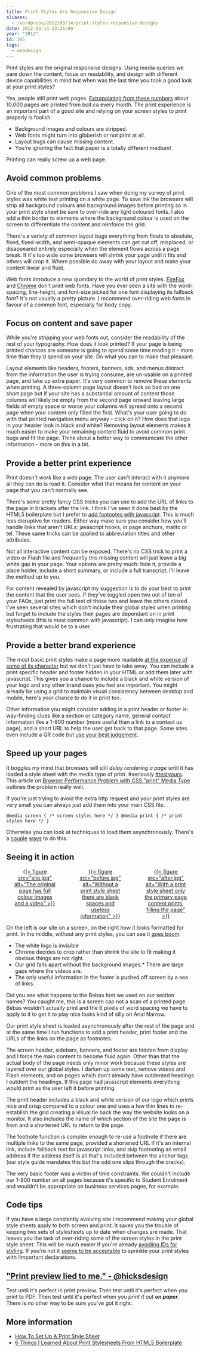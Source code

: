 ```yaml
---
title: Print Styles Are Responsive Design
aliases:
  - /wordpress/2012/03/14/print-styles-responsive-design/
date: 2012-03-14 23:26:09
year: "2012"
id: 305
tags:
  - webdesign
---
```


Print styles are the original responsive designs. Using media queries we pare down the content, focus on readability, and design with different device capabilities in mind but when was the last time you took a good look at your print styles?

Yes, people still print web pages. [Extrapolating from these numbers](http://devblog.xing.com/frontend/monitor-webpage-printouts/) about 10,000 pages are printed from bcit.ca every month. The print experience is an important part of a good site and relying on your screen styles to print properly is foolish:

* Background images and colours are stripped.
* Web fonts might turn into gibberish or not print at all.
* Layout bugs can cause missing content.
* You're ignoring the fact that paper is a totally different medium!

Printing can really screw up a web page.

## Avoid common problems

One of the most common problems I saw when doing my survey of print styles was white text printing on a white page. To save ink the browsers will strip all background colours and background images before printing so in your print style sheet be sure to over-ride any light coloured fonts. I also add a thin border to elements where the background colour is used on the screen to differentiate the content and reinforce the grid.

There's a variety of common layout bugs everything from floats to absolute, fixed, fixed-width, and semi-opaque elements can get cut off, misplaced, or disappeared entirely especially when the element flows across a page break. If it's too wide some browsers will shrink your page until it fits and others will crop it. Where possible do away with your layout and make your content linear and fluid.

Web fonts introduce a new quandary to the world of print styles. [FireFox](https://bugzilla.mozilla.org/show_bug.cgi?id=468568) and [Chrome](http://code.google.com/p/chromium/issues/detail?id=98011) don't print web fonts. Have you ever seen a site with the word-spacing, line-height, and font-size picked for one font displaying its fallback font? It's not usually a pretty picture. I recommend over-riding web fonts in favour of a common font, especially for body copy.

## Focus on content and save paper

While you're stripping your web fonts out, consider the readability of the rest of your typography. How does it look printed? If your page is being printed chances are someone is going to spend some time reading it - more time than they'd spend on your site. Do what you can to make that pleasant.

Layout elements like headers, footers, banners, ads, and menus distract from the information the user is trying consume, are un-usable on a printed page, and take up extra paper.  It's very common to remove these elements when printing. A three-column page layout doesn't look so bad on one short page but if your site has a substantial amount of content those columns will likely be empty from the second page onward leaving large fields of empty space or worse your columns will spread onto a second page when your content only filled the first. What's your user going to do with that printed navigation menu anyway - click on it? How does that logo in your header look in black and white? Removing layout elements makes it much easier to make your remaining content fluid to avoid common print bugs and fit the page. Think about a better way to communicate the other information - more on this in a bit.

## Provide a better print experience

Print doesn't _work_ like a web page. The user can't interact with it anymore all they can do is read it. Consider what that means for content on your page that you can't normally see.

There's some pretty fancy CSS tricks you can use to add the URL of links to the page in brackets after the link. I think I've seen it done best by the <a hef="http://html5boilerplate.com/">HTML5 boilerplate</a> but I prefer to [add footnotes with javascript](http://www.alistapart.com/articles/improvingprint/). This is much less disruptive for readers. Either way make sure you consider how you'll handle links that aren't URLs: javascript hooks, in page anchors, mailto or tel. These same tricks can be applied to abbreviation titles and other attributes.

Not all interactive content can be exposed. There's no CSS trick to print a video or Flash file and frequently this missing content will just leave a big white gap in your page. Your options are pretty much: hide it, provide a place holder, include a short summary, or include a full transcript. I'll leave the method up to you.

For content revealed by javascript my suggestion is to do your best to print the content that the user sees. If they've toggled open two out of ten of your FAQs, just print the full text of those two and leave the others closed. I've seen several sites which don't include their global styles when printing but forget to include the styles their pages are dependant on in print stylesheets (this is most common with javascript). I can only imagine how frustrating that would be to a user.

## Provide a better brand experience

The most basic print styles make a page more readable [at the expense of some of its character](http://evolt.org/ResponsiveWebAndPrint) but we don't just have to take away. You can include a print specific header and footer hidden in your HTML or add them later with javascript. This gives you a chance to include a black and white version of your logo and any other brand cues you feel are important. You might already be using a grid to maintain visual consistency between desktop and mobile, here's your chance to do it in print too.

Other information you might consider adding in a print header or footer is: way-finding clues like a section or category name, general contact information like a 1-800 number (more useful than a link to a contact us page), and a short URL to help the user get back to that page. Some sites even include a QR code but <abbr title="don't do it">use your best judgement</abbr>.

## Speed up your pages

It boggles my mind that browsers will still _delay rendering a page_ until it has loaded a style sheet with the media type of print. #seriously [#testyours](http://www.phpied.com/files/css-loading/print.php). This article on [Browser Performance Problem with CSS "print" Media Type](http://zoompf.com/blog/2009/12/browser-performance-problem-with-css-print-media-type) outlines the problem really well.

If you're just trying to avoid the extra http request and your print styles are very small you can always just add them into your main CSS file.

`@media screen {
/* screen styles here */
}
@media print {
/* print styles here */
}`

Otherwise you can look at techniques to load them asynchronously. There's a [couple](https://web.archive.org/web/20120318141226/http://www.duncanmcdougall.co.uk:80/delay-loading-the-print-stylesheet) [ways](http://www.duncanmcdougall.co.uk/articles/delay-loading-print-stylesheet.html) to do this.

## Seeing it in action

<div style="text-align:center;margin:1em;">
    <span style="width:25%;display:inline-block;padding-right:11%;vertical-align:top;">
        <a href="https://www.flickr.com/photos/stephaniehobson/6836645818/">{{< figure src="site.jpg" alt="The original page has full colour images and a video" >}}</a>
    </span>
    <span style="width:25%;display:inline-block;padding-right:11%;vertical-align:top;">
        <a href="https://www.flickr.com/photos/stephaniehobson/6836681816//">{{< figure src="before.jpg" alt="Without a print style sheet there are blank spaces and useless information" >}}</a>
    </span>
    <span style="width:25%;display:inline-block;vertical-align:top;">
        <a href="https://www.flickr.com/photos/stephaniehobson/6836645794/">{{< figure src="after.jpg" alt="With a print style sheet only the primary page content prints, filling the page" >}}</a>
    </span>
</div>

On the left is our site on a screen, on the right how it looks formatted for print. In the middle, without any print styles, you can see it <abbr title="has a number of problems">goes boom</abbr>:

* The white logo is invisible
* Chrome decides to crop rather than shrink the site to fit making it obvious things are not right.
* Our grid falls apart without the background images.*   There are large gaps where the videos are.
* The only useful information in the footer is pushed off screen by a sea of links.

Did you see what happens to the Bebas font we used on our section names? You caught me, this is a screen cap not a scan of a printed page. Bebas wouldn't actually print and the 6 pixels of word spacing we have to apply to it to get it to play nice looks kind of silly on Arial Narrow.

Our print style sheet is loaded asynchronously after the rest of the page and at the same time I run functions to add a print header, print footer and the URLs of the links on the page as footnotes.

The screen header, sidebars, banners, and footer are hidden from display and I force the main content to become fluid again. Other than that the  actual body of the page needs only minor work because these styles are layered over our global styles. I darken up some text, remove videos and Flash elements, and on pages which don't already have outdented headings I outdent the headings. If this page had javascript elements everything would print as the user left it before printing.

The print header includes a black and white version of our logo which prints nice and crisp compared to a colour one and uses a few thin lines to re-establish the grid creating a visual tie back the way the website looks on a monitor. It also includes the name of which section of the site the page is from and a shortened URL to return to the page.

The footnote function is complex enough to re-use a footnote if there are multiple links to the same page, provided a shortened URL if it's an internal link, include fallback text for javascript links, and skip footnoting an email address if the address itself is all that's included between the anchor tags (our style guide mandates this but the odd one slips through the cracks).

The very basic footer was a victim of time constraints. We couldn't include our 1-800 number on all pages because it's specific to Student Enrolment and wouldn't be appropriate on business services pages, for example.

## Code tips

If you have a large constantly evolving site I recommend making your global style sheets apply to both screen and print. It saves you the trouble of keeping two sets of stylesheets up to date when changes are made. That leaves you the task of over-riding some of the screen styles in the print style sheet. This will be much easier if you're already [avoiding IDs for styling](http://oli.jp/2011/ids/). If you're not it [seems to be acceptable](http://coding.smashingmagazine.com/2010/11/02/the-important-css-declaration-how-and-when-to-use-it/) to sprinkle your print styles with !important declarations.

## ["Print preview lied to me." - @hicksdesign](https://twitter.com/#!/Hicksdesign/status/12243956069)

Test until it's perfect in print preview.
Then test until it's perfect when you print to PDF.
Then test until it's perfect when you _print it out **on paper**_.
There is no other way to be sure you've got it right.

## More information

* [How To Set Up A Print Style Sheet](http://coding.smashingmagazine.com/2011/11/24/how-to-set-up-a-print-style-sheet/)
* [6 Things I Learned About Print Stylesheets From HTML5 Boilerplate](http://designshack.net/articles/css/6-thinks-i-learned-about-print-stylesheets-from-html5-boilerplate/)
